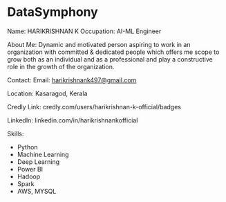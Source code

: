 # DataSymphony


Name: HARIKRISHNAN K
Occupation: AI-ML Engineer

About Me:
Dynamic and motivated person aspiring to work in an organization with committed & dedicated people which offers me scope to grow both as an individual and as a professional and play a constructive role in the growth of the organization.

Contact:
Email: harikrishnank497@gmail.com

Location: Kasaragod, Kerala

Credly Link: credly.com/users/harikrishnan-k-official/badges

LinkedIn: linkedin.com/in/harikrishnankofficial

Skills:
- Python
- Machine Learning
- Deep Learning
- Power BI
- Hadoop
- Spark
- AWS, MYSQL




